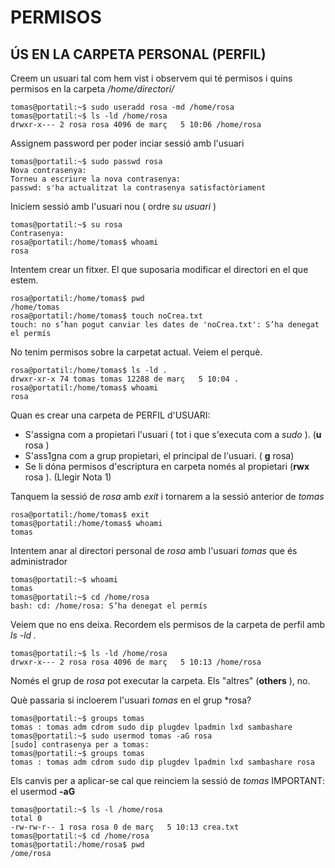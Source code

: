 # PERMISOS 
## ÚS EN LA CARPETA PERSONAL (PERFIL)

Creem un usuari tal com hem vist i observem qui té permisos i quins permisos en la carpeta */home/directori/*
```linux
tomas@portatil:~$ sudo useradd rosa -md /home/rosa
tomas@portatil:~$ ls -ld /home/rosa
drwxr-x--- 2 rosa rosa 4096 de març   5 10:06 /home/rosa
```
Assignem password per poder inciar sessió amb l'usuari
```linux
tomas@portatil:~$ sudo passwd rosa
Nova contrasenya: 
Torneu a escriure la nova contrasenya: 
passwd: s'ha actualitzat la contrasenya satisfactòriament
```
Iniciem sessió amb l'usuari nou ( ordre *su usuari* )
```linux
tomas@portatil:~$ su rosa
Contrasenya: 
rosa@portatil:/home/tomas$ whoami
rosa
```
Intentem crear un fitxer. El que suposaria modificar el directori en el que estem.
```linux
rosa@portatil:/home/tomas$ pwd
/home/tomas
rosa@portatil:/home/tomas$ touch noCrea.txt
touch: no s’han pogut canviar les dates de 'noCrea.txt': S’ha denegat el permís
```
No tenim permisos sobre la carpetat actual. Veiem el perquè.
```linux
rosa@portatil:/home/tomas$ ls -ld .
drwxr-xr-x 74 tomas tomas 12288 de març   5 10:04 .
rosa@portatil:/home/tomas$ whoami
rosa
```
Quan es crear una carpeta de PERFIL d'USUARI:
* S'assigna com a propietari l'usuari ( tot i que s'executa com a *sudo* ). (**u** rosa )
* S'ass1gna com a grup propietari, el principal de l'usuari. ( **g** rosa)
* Se li dóna permisos d'escriptura  en carpeta només al propietari (**rwx** rosa ). (Llegir Nota 1)

Tanquem la sessió de *rosa* amb *exit* i tornarem a la sessió anterior de *tomas*
```linux
rosa@portatil:/home/tomas$ exit
tomas@portatil:/home/tomas$ whoami
tomas
```
Intentem anar al directori personal de *rosa* amb l'usuari *tomas* que és administrador
```linux
tomas@portatil:~$ whoami
tomas
tomas@portatil:~$ cd /home/rosa
bash: cd: /home/rosa: S’ha denegat el permís
```
Veiem que no ens deixa. Recordem els permisos de la carpeta de perfil amb *ls -ld .*
```linux
tomas@portatil:~$ ls -ld /home/rosa
drwxr-x--- 2 rosa rosa 4096 de març   5 10:13 /home/rosa
```

Només el grup de *rosa* pot executar la carpeta. Els "altres" (**others** ), no.

Què passaria si incloerem l'usuari *tomas* en el grup *rosa?

```linux
tomas@portatil:~$ groups tomas
tomas : tomas adm cdrom sudo dip plugdev lpadmin lxd sambashare
tomas@portatil:~$ sudo usermod tomas -aG rosa
[sudo] contrasenya per a tomas: 
tomas@portatil:~$ groups tomas
tomas : tomas adm cdrom sudo dip plugdev lpadmin lxd sambashare rosa
```
Els canvis per a aplicar-se cal que reinciem la sessió de *tomas*
IMPORTANT: el usermod **-aG**
```linux
tomas@portatil:~$ ls -l /home/rosa
total 0
-rw-rw-r-- 1 rosa rosa 0 de març   5 10:13 crea.txt
tomas@portatil:~$ cd /home/rosa
tomas@portatil:/home/rosa$ pwd
/ome/rosa
```






